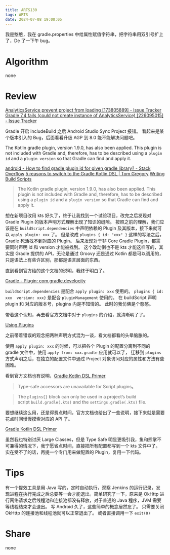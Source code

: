 ```yaml
---
title: ARTS130
tags: ARTS
date: 2024-07-08 19:00:05
---
```


我是憨憨，我在 gradle.properties 中给属性赋值字符串，把字符串用双引号扩上了，De 了一下午 bug。

<!-- more -->

# Algorithm

none

# Review
[AnalyticsService prevent project from loading \[173805889\] - Issue Tracker](https://issuetracker.google.com/issues/173805889)
[Gradle 7.4 fails (could not create instance of AnalyticsService) \[226095015\] - Issue Tracker](https://issuetracker.google.com/issues/226095015)

Gradle 开启 includeBuild 之后 Android Studio Sync Project 报错。
看起来是某个版本引入的 Bug，后面看看升级 AGP 到 8.0 能不能解决问题吧。

The Kotlin gradle plugin, version 1.9.0, has also been applied. This plugin is not included with Gradle and, therefore, has to be described using a `plugin id` and a `plugin version` so that Gradle can find and apply it.

[android - How to find gradle plugin id for given gradle library? - Stack Overflow](https://stackoverflow.com/q/74221701)
[5 reasons to switch to the Gradle Kotlin DSL | Tom Gregory](https://tomgregory.com/gradle/5-reasons-to-switch-to-the-gradle-kotlin-dsl/)
[Writing Build Scripts](https://docs.gradle.org/current/userguide/writing_build_scripts.html)

> The Kotlin gradle plugin, version 1.9.0, has also been applied. This plugin is not included with Gradle and, therefore, has to be described using a `plugin id` and a `plugin version` so that Gradle can find and apply it.

想在新项目改用 kts 好久了，终于让我找到一个试验项目，改完之后发现对 Gradle Plugin 的版本声明方式理解出现了知识的缝隙。
按照之前的理解，我们应该是在 `buildScript.dependencies` 中声明依赖的 Plugin 及其版本，接下来就可以 `apply plugin: xxx` 了。
但是改成 `plugins { id: "xxx" }` 这样的写法之后，Gradle 死活找不到对应的 Plugin。
后来发现对于非 Core Gradle Plugin，都需要同时声明 id 和 version 才能被找到。
这个改动倒也不是 kts 才能这样写的，其实是 Gradle 提供的 API，无论是通过 Groovy 还是通过 Kotlin 都是可以调用的，只是语法上有些许区别，那都是语言层面的东西。

直到看到官方给的这个文档的说明，我终于明白了。

[Gradle - Plugin: com.gradle.develocity](https://plugins.gradle.org/plugin/com.gradle.develocity)

`buildScript.dependencies` 是配合 `apply plugin: xxx` 使用的。
`plugins { id: xxx  version: xxx}` 是配合 `pluginManagement` 使用的。
在 buildScript 声明 plugin 和 对应的版本号，plugins 内是不知情的。
此时的我仿佛是个憨憨。

带着这个认知，再去看官方文档中对于 `plugins` 的介绍，就清晰明了了。

[Using Plugins](https://docs.gradle.org/current/userguide/plugins.html)

之前带着错误的观念把两种声明方式混为一谈，看文档都看的头晕脑胀的。

使用 `apply plugin: xxx` 的时候，可以把各个 Plugin 的配置分离到不同的 gradle 文件中，使用 `apply from: xxx.gradle` 应用就可以了，
迁移到 `plugins` 方式声明之后，在独立的配置文件中通过 Project 对象访问对应的属性和方法有些困难。

看到官方文档也有说明，[Gradle Kotlin DSL Primer](https://docs.gradle.org/current/userguide/kotlin_dsl.html#type-safe-accessors)

> Type-safe accessors are unavailable for Script plugins。

> The `plugins{}` block can only be used in a project’s build script `build.gradle(.kts)` and the `settings.gradle(.kts)` file.

要想继续这么用，还是得费点时间，官方文档也给出了一些说明，接下来就是需要花点时间慢慢摸索对应的 API 了。

[Gradle Kotlin DSL Primer](https://docs.gradle.org/current/userguide/kotlin_dsl.html#sec:kotlin_using_standard_api)

虽然我也特别讨厌 Large Classes，但是 Type Safe 明显更吸引我，鱼和熊掌不可兼得的情况下，我宁愿省点时间，直接把所有配置都写到一个 kts 文件中了。
实在受不了的话，再提一个专门用来做配置的 Plugin，复用一下代码。

# Tips

有一个提效工具是用 Java 写的，定时自动执行，观察 Jenkins 的运行记录，发现进程在执行完成之后总要等一会才能退出。简单研究了一下，原来是 OkHttp 进行网络请求之后线程池和连接池都没有释放，对于普通的 Java 程序，JVM 需要等线程结束才会退出。
写 Android 久了，这些简单的概念居然忘了。
只需要关闭 OkHttp 的连接池和线程池就可以正常退出了。
或者直接调用一下 `exit(0)`

# Share

none
